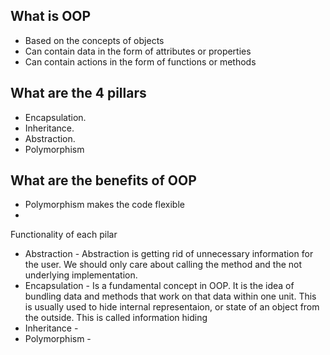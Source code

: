 ## What is OOP
- Based on the concepts of objects
- Can contain data in the form of attributes or properties
- Can contain actions in the form of functions or methods
## What are the 4 pillars
- Encapsulation.
- Inheritance.
- Abstraction.
- Polymorphism

## What are the benefits of OOP
- Polymorphism makes the code flexible
- 

Functionality of each pilar
- Abstraction - Abstraction is getting rid of unnecessary information for the user. We should only care about calling the method and the not underlying implementation.
- Encapsulation - Is a fundamental concept in OOP. It is the idea of bundling data and methods that work on that data within one unit. This is usually used to hide internal representaion, or state of an object from the outside. This is called information hiding
- Inheritance - 
- Polymorphism - 